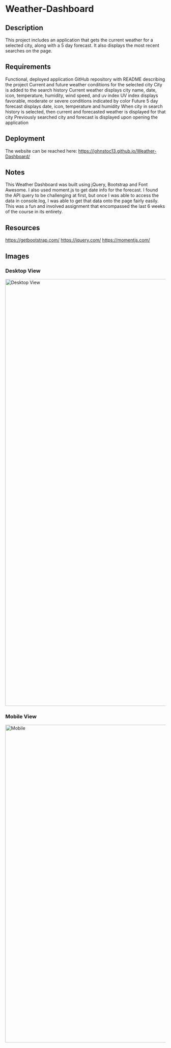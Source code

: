 # Weather-Dashboard

## Description

This project includes an application that gets the current weather for a selected city, along with a 5 day forecast. It also displays the most recent searches on the page.

## Requirements

Functional, deployed application
GitHub repository with README describing the project
Current and future weather conditions for the selected city
City is added to the search history
Current weather displays city name, date, icon, temperature, humidity, wind speed, and uv index
UV index displays favorable, moderate or severe conditions indicated by color
Future 5 day forecast displays date, icon, temperature and humidity
When city in search history is selected, then current and forecasted weather is displayed for that city
Previously searched city and forecast is displayed upon opening the application

## Deployment

The website can be reached here:  https://johnstoc13.github.io/Weather-Dashboard/

## Notes

This Weather Dashboard was built using jQuery, Bootstrap and Font Awesome. I also used moment.js to get date info for the forecast. I found the API query to be challenging at first, but once I was able to access the data in console.log, I was able to get that data onto the page fairly easily. This was a fun and involved assignment that encompassed the last 6 weeks of the course in its entirety.

## Resources

https://getbootstrap.com/
https://jquery.com/
https://momentjs.com/

## Images

### Desktop View
<img width="1338" alt="Desktop View" src="https://user-images.githubusercontent.com/66090689/89131750-2e6d5700-d4dd-11ea-9298-5775e5c1c5fa.png">

### Mobile View
<img width="996" alt="Mobile" src="https://user-images.githubusercontent.com/66090689/89134730-6c767500-d4f5-11ea-879c-57e74c3a9fde.png">
